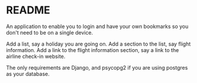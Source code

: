 # README

An application to enable you to login and have your own bookmarks so you don't need to be on a single device.

Add a list, say a holiday you are going on.
Add a section to the list, say flight information.
Add a link to the flight information section, say a link to the airline check-in website.

The only requirements are Django, and psycopg2 if you are using postgres as your database.
